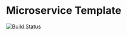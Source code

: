 # Microservice Template

[![Build Status](https://travis-ci.com/alastairpat/ms-template.svg?branch=master)](https://travis-ci.com/alastairpat/ms-template)
